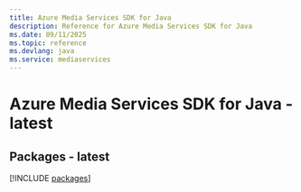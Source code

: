 ```yaml
---
title: Azure Media Services SDK for Java
description: Reference for Azure Media Services SDK for Java
ms.date: 09/11/2025
ms.topic: reference
ms.devlang: java
ms.service: mediaservices
---
```

# Azure Media Services SDK for Java - latest
## Packages - latest
[!INCLUDE [packages](media-services-index.md)]